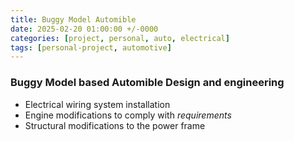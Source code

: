 ```yaml
---
title: Buggy Model Automible
date: 2025-02-20 01:00:00 +/-0000
categories: [project, personal, auto, electrical]
tags: [personal-project, automotive]
---
```


### Buggy Model based Automible Design and engineering 

- Electrical wiring system installation
- Engine modifications to comply with *requirements*
- Structural modifications to the power frame